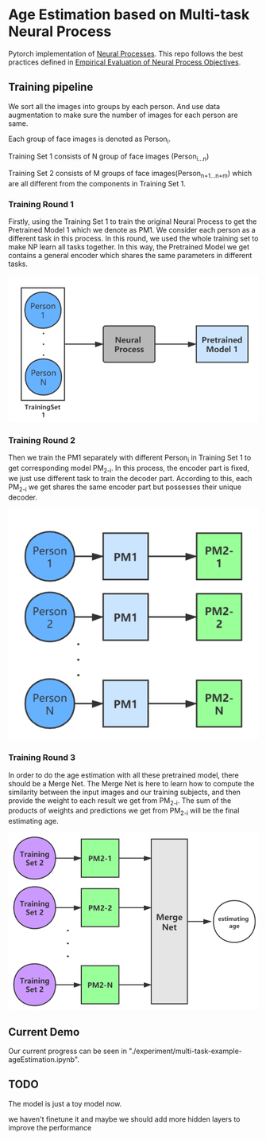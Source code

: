 # Age Estimation based on Multi-task Neural Process

Pytorch implementation of [Neural Processes](https://arxiv.org/abs/1807.01622). This repo follows the
best practices defined in [Empirical Evaluation of Neural Process Objectives](http://bayesiandeeplearning.org/2018/papers/92.pdf).

## Training pipeline

We sort all the images into groups by each person. And use data augmentation to make sure the number of images for each person are same. 

Each group of face images is denoted as Person<sub>i</sub>.

Training Set 1 consists of N group of face images (Person<sub>i...n</sub>)

Training Set 2 consists of M groups of face images(Person<sub>n+1...n+m</sub>) which are all different from the components in Training Set 1.

### Training Round 1

Firstly, using the Training Set 1 to train the original Neural Process to get the Pretrained Model 1 which we denote as PM1. We consider each person as a different task in this process. In this round, we used the whole training set to make NP learn all tasks together. In this way, the Pretrained Model we get contains a general encoder which shares the same parameters in different tasks. 

![](./figures/training_round_1.png)

### Training Round 2

Then we train the PM1 separately with different Person<sub>i</sub> in Training Set 1 to get corresponding model PM<sub>2-i</sub>. In this process, the encoder part is fixed, we just use different task to train the decoder part. According to this, each PM<sub>2-i</sub> we get shares the same encoder part but possesses their unique decoder.

![](./figures/training_round_2.png)



### Training Round 3

In order to do the age estimation with all these pretrained model, there should be a Merge Net. The Merge Net is here to learn how to compute the similarity between the input images and our training subjects, and then provide the weight to each result we get from PM<sub>2-i</sub>. The sum of the products of weights and predictions we get from PM<sub>2-i</sub> will be the final estimating age.

![](./figures/training_round_3.png)




## Current Demo

Our current progress can be seen in "./experiment/multi-task-example-ageEstimation.ipynb".

## TODO

The model is just a toy model now.

we haven't finetune it and maybe we should add more hidden layers to improve the performance

